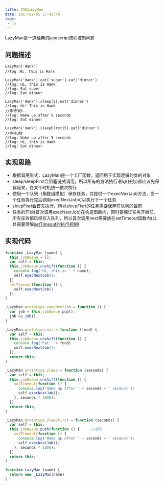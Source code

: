 ```yaml
---
title: 实现LazyMan
date: 2017-02-05 17:42:48
tags:
 - js
---
```


LazyMan是一道经典的javascript流程控制问题

## 问题描述
```
LazyMan('Hank')
//log：Hi, this is Hank
```
```
LazyMan('Hank').eat('super').eat('dinner')
//log: Hi, this is Hank
//log: Eat super
//log: Eat dinner
```

<!-- more -->
```
LazyMan('Hank').sleep(5).eat('dinner')
//log: Hi! This is Hank
//等待3秒..
//log: Wake up after 5 seconds
//log: Eat dinner
```

```
LazyMan('Hank').sleepFirst(5).eat('dinner')
//等待3秒
//log: Wake up after 5 seconds
//log: Hi, this is Hank
//log: Eat dinner
```

## 实现思路
+ 根据调用形式，LazyMan是一个工厂函数，返回用于实现逻辑的类的对象
+ sleep/sleepFirst会阻塞链式调用，所以所有的方法执行语句(任务)都应该先保存起来，在某个时机统一依次执行
+ 使用一个队列（用数组模拟）保存任务，并提供一个execNextJob方法，当一个任务执行完后调用execNextJob可以执行下一个任务
+ sleepFisrt会首先执行，所以sleepFisrt的任务需要保存在队列的最前
+ 任务的开始(首次调用execNextJob)在构造函数内，同时要保证任务开始前，所有任务都已经存入队列，所以首次调用next需要放在setTimeout函数内(此处需要理解[setTimeout的执行机制](http://www.alloyteam.com/2015/10/turning-to-javascript-series-from-settimeout-said-the-event-loop-model/))

## 实现代码
``` js
function _LazyMan (name) {
  this.jobQueue = [];
  var self = this;
  this.jobQueue.unshift(function () {
    console.log('Hi, this is ' + name);
    self.execNextJob();
  })
  setTimeout(function () {
    self.execNextJob()
  });
}

_LazyMan.prototype.execNextJob = function () {
  var job = this.jobQueue.pop();
  job && job();
}

_LazyMan.prototype.eat = function (food) {
  var self = this;
  this.jobQueue.unshift(function () {
    console.log('Eat ' + food)
    self.execNextJob();
  });
  return this;
}

_LazyMan.prototype.sleep = function (seconds) {
  var self = this;
  this.jobQueue.unshift(function () {
    setTimeout(function () {
      console.log('Wake up after ' + seconds + ' seconds');
      self.execNextJob();
    }, seconds * 1000);
  });
  return this;
}

_LazyMan.prototype.sleepFirst = function (seconds) {
  var self = this;
  this.jobQueue.push(function () {     //插队
    setTimeout(function () {
      console.log('Wake up after ' + seconds + ' seconds');
      self.execNextJob();
    }, seconds * 1000);
  })
  return this;
}

function LazyMan (name) {
  return new _LazyMan(name)
}
```
